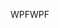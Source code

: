 <span data-ttu-id="a04b2-101">WPF</span><span class="sxs-lookup"><span data-stu-id="a04b2-101">WPF</span></span>